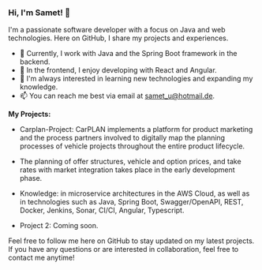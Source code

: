 ### Hi, I'm Samet! 👋

I'm a passionate software developer with a focus on Java and web technologies. Here on GitHub, I share my projects and experiences.

- 💼 Currently, I work with Java and the Spring Boot framework in the backend.
- 🔧 In the frontend, I enjoy developing with React and Angular.
- 🌱 I'm always interested in learning new technologies and expanding my knowledge.
- 📫 You can reach me best via email at samet_u@hotmail.de.

**My Projects:**

- Carplan-Project: CarPLAN implements a platform for product marketing and the process partners involved to digitally map the planning processes of vehicle projects throughout the entire product lifecycle.

- The planning of offer structures, vehicle and option prices, and take rates with market integration takes place in the early development phase.

 - Knowledge: in microservice architectures in the AWS Cloud, as well as in technologies such as Java, Spring Boot, Swagger/OpenAPI, REST, Docker, Jenkins, Sonar, CI/CI, Angular, Typescript.
  
- Project 2: Coming soon.
  
Feel free to follow me here on GitHub to stay updated on my latest projects. If you have any questions or are interested in collaboration, feel free to contact me anytime!
